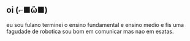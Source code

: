 ## oi (⌐■ὣ■)
eu sou fulano terminei o ensino fundamental e ensino medio e fis uma fagudade de robotica sou bom em comunicar mas nao em esatas.


<!--
**BAGREaluno/BAGREaluno** is a ✨ _special_ ✨ repository because its `README.md` (this file) appears on your GitHub profile.

Here are some ideas to get you started:

- 🔭 I’m currently working on ...
- 🌱 I’m currently learning ...
- 👯 I’m looking to collaborate on ...
- 🤔 I’m looking for help with ...
- 💬 Ask me about ...
- 📫 How to reach me: ...
- 😄 Pronouns: ...
- ⚡ Fun fact: ...
-->
